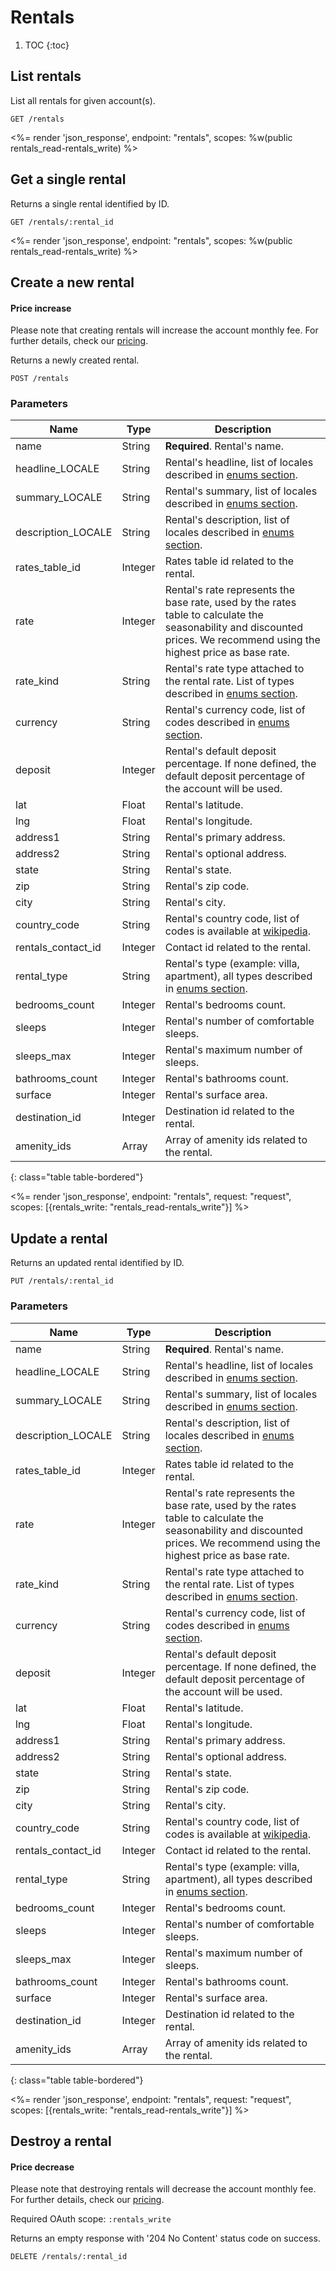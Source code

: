 # Rentals

1. TOC
{:toc}

## List rentals

List all rentals for given account(s).

~~~
GET /rentals
~~~

<%= render 'json_response', endpoint: "rentals",
  scopes: %w(public rentals_read-rentals_write) %>

## Get a single rental

Returns a single rental identified by ID.

~~~
GET /rentals/:rental_id
~~~

<%= render 'json_response', endpoint: "rentals",
  scopes: %w(public rentals_read-rentals_write) %>

## Create a new rental

<div class="callout callout-warning">
  <h4>Price increase</h4>
  Please note that creating rentals will increase the account monthly fee. For further details, check our <a href="http://www.bookingsync.com/pricing">pricing</a>.
</div>

Returns a newly created rental.

~~~~
POST /rentals
~~~~

### Parameters

Name                            | Type     | Description
--------------------------------|----------|------------
name                            | String   | **Required**. Rental's name.
headline_LOCALE                 | String   | Rental's headline, list of locales described in [enums section](/reference/enums#locales).
summary_LOCALE                  | String   | Rental's summary, list of locales described in [enums section](/reference/enums#locales).
description_LOCALE              | String   | Rental's description, list of locales described in [enums section](/reference/enums#locales).
rates_table_id                  | Integer  | Rates table id related to the rental.
rate                            | Integer  | Rental's rate represents the base rate, used by the rates table to calculate the seasonability and discounted prices. We recommend using the highest price as base rate.
rate_kind                       | String   | Rental's rate type attached to the rental rate. List of types described in [enums section](/reference/enums#rates-types).
currency                        | String   | Rental's currency code, list of codes described in [enums section](/reference/enums#currencies).
deposit                         | Integer  | Rental's default deposit percentage. If none defined, the default deposit percentage of the account will be used.
lat                             | Float    | Rental's latitude.
lng                             | Float    | Rental's longitude.
address1                        | String   | Rental's primary address.
address2                        | String   | Rental's optional address.
state                           | String   | Rental's state.
zip                             | String   | Rental's zip code.
city                            | String   | Rental's city.
country_code                    | String   | Rental's country code, list of codes is available at [wikipedia](http://en.wikipedia.org/wiki/ISO_3166-1_alpha-2#Officially_assigned_code_elements).
rentals_contact_id              | Integer  | Contact id related to the rental.
rental_type                     | String   | Rental's type (example: villa, apartment), all types described in [enums section](/reference/enums#rental-types).
bedrooms_count                  | Integer  | Rental's bedrooms count.
sleeps                          | Integer  | Rental's number of comfortable sleeps.
sleeps_max                      | Integer  | Rental's maximum number of sleeps.
bathrooms_count                 | Integer  | Rental's bathrooms count.
surface                         | Integer  | Rental's surface area.
destination_id                  | Integer  | Destination id related to the rental.
amenity_ids                     | Array    | Array of amenity ids related to the rental.
{: class="table table-bordered"}

<%= render 'json_response', endpoint: "rentals", request: "request",
  scopes: [{rentals_write: "rentals_read-rentals_write"}] %>

## Update a rental

Returns an updated rental identified by ID.

~~~
PUT /rentals/:rental_id
~~~

### Parameters

Name                            | Type     | Description
--------------------------------|----------|------------
name                            | String   | **Required**. Rental's name.
headline_LOCALE                 | String   | Rental's headline, list of locales described in [enums section](/reference/enums#locales).
summary_LOCALE                  | String   | Rental's summary, list of locales described in [enums section](/reference/enums#locales).
description_LOCALE              | String   | Rental's description, list of locales described in [enums section](/reference/enums#locales).
rates_table_id                  | Integer  | Rates table id related to the rental.
rate                            | Integer  | Rental's rate represents the base rate, used by the rates table to calculate the seasonability and discounted prices. We recommend using the highest price as base rate.
rate_kind                       | String   | Rental's rate type attached to the rental rate. List of types described in [enums section](/reference/enums#rates-types).
currency                        | String   | Rental's currency code, list of codes described in [enums section](/reference/enums#currencies).
deposit                         | Integer  | Rental's default deposit percentage. If none defined, the default deposit percentage of the account will be used.
lat                             | Float    | Rental's latitude.
lng                             | Float    | Rental's longitude.
address1                        | String   | Rental's primary address.
address2                        | String   | Rental's optional address.
state                           | String   | Rental's state.
zip                             | String   | Rental's zip code.
city                            | String   | Rental's city.
country_code                    | String   | Rental's country code, list of codes is available at [wikipedia](http://en.wikipedia.org/wiki/ISO_3166-1_alpha-2#Officially_assigned_code_elements).
rentals_contact_id              | Integer  | Contact id related to the rental.
rental_type                     | String   | Rental's type (example: villa, apartment), all types described in [enums section](/reference/enums#rental-types).
bedrooms_count                  | Integer  | Rental's bedrooms count.
sleeps                          | Integer  | Rental's number of comfortable sleeps.
sleeps_max                      | Integer  | Rental's maximum number of sleeps.
bathrooms_count                 | Integer  | Rental's bathrooms count.
surface                         | Integer  | Rental's surface area.
destination_id                  | Integer  | Destination id related to the rental.
amenity_ids                     | Array    | Array of amenity ids related to the rental.
{: class="table table-bordered"}

<%= render 'json_response', endpoint: "rentals", request: "request",
  scopes: [{rentals_write: "rentals_read-rentals_write"}] %>

## Destroy a rental

<div class="callout callout-info">
  <h4>Price decrease</h4>
  Please note that destroying rentals will decrease the account monthly fee. For further details, check our <a href="http://www.bookingsync.com/pricing">pricing</a>.
</div>

Required OAuth scope: `:rentals_write`

Returns an empty response with '204 No Content' status code on success.

~~~~~~
DELETE /rentals/:rental_id
~~~~~~
